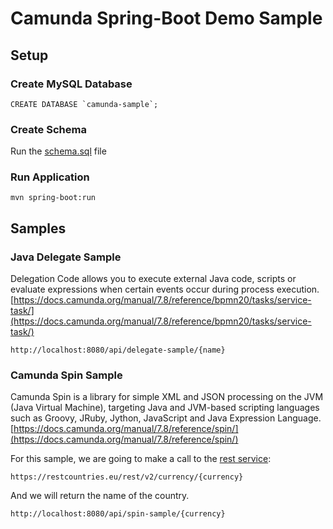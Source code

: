# Camunda Spring-Boot Demo Sample

## Setup

### Create MySQL Database
```mysql
CREATE DATABASE `camunda-sample`;
```

### Create Schema
Run the [schema.sql](https://github.com/rolandopalermo/camunda-spring-boot-example/blob/master/src/main/resources/schema.sql) file

### Run Application
```
mvn spring-boot:run
```

## Samples

### Java Delegate Sample
Delegation Code allows you to execute external Java code, scripts or evaluate expressions when certain events occur during process execution.
[https://docs.camunda.org/manual/7.8/reference/bpmn20/tasks/service-task/](https://docs.camunda.org/manual/7.8/reference/bpmn20/tasks/service-task/)
```
http://localhost:8080/api/delegate-sample/{name}
```

### Camunda Spin Sample
Camunda Spin is a library for simple XML and JSON processing on the JVM (Java Virtual Machine), targeting Java and JVM-based scripting languages such as Groovy, JRuby, Jython, JavaScript and Java Expression Language.
[https://docs.camunda.org/manual/7.8/reference/spin/](https://docs.camunda.org/manual/7.8/reference/spin/)

For this sample, we are going to make a call to the [rest service](https://restcountries.eu/):
```
https://restcountries.eu/rest/v2/currency/{currency}
```
And we will return the name of the country.

```
http://localhost:8080/api/spin-sample/{currency}
```